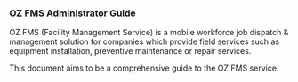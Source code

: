 ### OZ FMS Administrator Guide

OZ FMS \(Facility Management Service\) is a mobile workforce job dispatch & management solution for companies which provide field services such as equipment installation, preventive maintenance or repair services. 

This document aims to be a comprehensive guide to the OZ FMS service.


